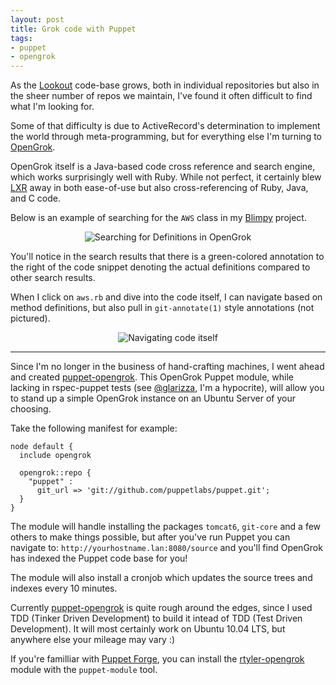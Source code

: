 ```yaml
---
layout: post
title: Grok code with Puppet
tags:
- puppet
- opengrok
---
```



As the [Lookout](http://hackers.mylookout.com) code-base grows, both in
individual repositories but also in the sheer number of repos we maintain, I've
found it often difficult to find what I'm looking for.

Some of that difficulty is due to ActiveRecord's determination to implement the
world through meta-programming, but for everything else I'm turning to
[OpenGrok](http://www.opensolaris.org/os/project/opengrok/).


OpenGrok itself is a Java-based code cross reference and search engine, which
works surprisingly well with Ruby. While not perfect, it certainly blew
[LXR](http://lxr.sourceforge.net/en/index.shtml) away in both ease-of-use but
also cross-referencing of Ruby, Java, and C code.

Below is an example of searching for the `AWS` class in my
[Blimpy](https://github.com/rtyler/blimpy) project.

<center><img src="http://strongspace.com/rtyler/public/opengrok-defsearch.png" alt="Searching for Definitions in OpenGrok"/></center>


You'll notice in the search results that there is a green-colored annotation to
the right of the code snippet denoting the actual definitions compared to other
search results.

When I click on `aws.rb` and dive into the code itself, I can navigate based on
method definitions, but also pull in `git-annotate(1)` style annotations (not
pictured).

<center><img src="http://strongspace.com/rtyler/public/opengrok-methodnav.png" alt="Navigating code itself"/></center>


----

Since I'm no longer in the business of hand-crafting machines, I went ahead and
created [puppet-opengrok](https://github.com/rtyler/puppet-opengrok). This
OpenGrok Puppet module, while lacking in rspec-puppet tests (see
[@glarizza](https://twitter.com/glarizza), I'm a hypocrite), will allow you to
stand up a simple OpenGrok instance on an Ubuntu Server of your choosing.

Take the following manifest for example:

    node default {
      include opengrok

      opengrok::repo {
        "puppet" :
          git_url => 'git://github.com/puppetlabs/puppet.git';
      }
    }


The module will handle installing the packages `tomcat6`, `git-core` and a few
others to make things possible, but after you've run Puppet you can navigate
to: `http://yourhostname.lan:8080/source` and you'll find OpenGrok has indexed
the Puppet code base for you!

The module will also install a cronjob which updates the source trees and
indexes every 10 minutes.


Currently [puppet-opengrok](https://github.com/rtyler/puppet-opengrok) is quite
rough around the edges, since I used TDD (Tinker Driven Development) to build
it intead of TDD (Test Driven Development). It will most certainly work on
Ubuntu 10.04 LTS, but anywhere else your mileage may vary :)


If you're familliar with [Puppet Forge](http://forge.puppetlabs.com), you can
install the [rtyler-opengrok](http://forge.puppetlabs.com/rtyler/opengrok)
module with the `puppet-module` tool.
